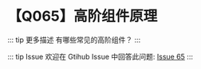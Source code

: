 # 【Q065】高阶组件原理

::: tip 更多描述
有哪些常见的高阶组件？
:::

::: tip Issue
欢迎在 Gtihub Issue 中回答此问题: [Issue 65](https://github.com/kangyana/daily-question/issues/65)
:::

